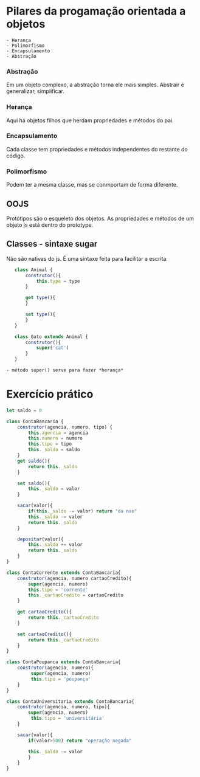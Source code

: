 # Pilares da progamação orientada a objetos

    - Herança
    - Polimorfismo
    - Encapsulamento
    - Abstração

### Abstração
Em um objeto complexo, a abstração torna ele mais simples. Abstrair é generalizar, simplificar.

### Herança
Aqui há objetos filhos que herdam propriedades e métodos do pai.

### Encapsulamento
Cada classe tem propriedades e métodos independentes do restante do código.

### Polimorfismo
Podem ter a mesma classe, mas se conmportam de forma diferente.

## OOJS

Protótipos são o esqueleto dos objetos. As propriedades e métodos de um objeto js está dentro do prototype.

## Classes - sintaxe sugar
Não são nativas do js. É uma sintaxe feita para facilitar a escrita.

```js
   class Animal {
       construtor(){
           this.type = type
       }

       get type(){
       }

       set type(){
       }
   } 
```

```js
   class Gato extends Animal {
       construtor(){
           super('cat')
       }
   } 
```

    - método super() serve para fazer *herança*


# Exercício prático

```js
let saldo = 0

class ContaBancaria {
    construtor(agencia, numero, tipo) {
        this.agencia = agencia
        this.numero = numero
        this.tipo = tipo
        this._saldo = saldo
    }
    get saldo(){
        return this._saldo
    }

    set saldo(){
        this._saldo = valor
    }

    sacar(valor){
        if(this._saldo -= valor) return "da nao"
        this._saldo -= valor
        return this._saldo
    }

    depositar(valor){
        this._saldo += valor
        return this._saldo
    }
}

class ContaCorrente extends ContaBancaria{
    construtor(agencia, numero cartaoCredito){
        super(agencia, numero)
        this.tipo = 'corrente'
        this._cartaoCredito = cartaoCredito
    }

    get cartaoCredito(){
        return this._cartaoCredito
    }

    set cartaoCredito(){
        return this._cartaoCredito
    }  
}

class ContaPoupanca extends ContaBancaria{
    construtor(agencia, numero){
         super(agencia, numero)
         this.tipo = 'poupança'
    }
}

class ContaUniversitaria extends ContaBancaria{
    construtor(agencia, numero, tipo){
        super(agencia, numero)
         this.tipo = 'universitária' 
    }

    sacar(valor){
        if(valor>500) return "operação negada"

        this._saldo -= valor
        }
    }
}


```